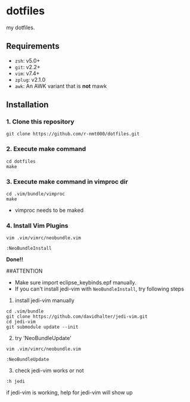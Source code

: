 ﻿dotfiles
========

my dotfiles.

## Requirements
* `zsh`:  v5.0+
* `git`:  v2.2+
* `vim`:  v7.4+
* `zplug`: v2.1.0
* `awk`: An AWK variant that is **not** mawk

## Installation
### 1. Clone this repository

```
git clone https://github.com/r-nmt000/dotfiles.git
```

### 2. Execute make command

```
cd dotfiles
make
```

### 3. Execute make command in vimproc dir

```
cd .vim/bundle/vimproc
make
```

* vimproc needs to be maked

### 4. Install Vim Plugins

```
vim .vim/vimrc/neobundle.vim

:NeoBundleInstall
```

**Done!!**


##ATTENTION

* Make sure import eclipse_keybinds.epf manually.
* If you can't install jedi-vim with `NeoBundleInstall`, try following steps

1. install jedi-vim manually

```
cd .vim/bundle
git clone https://github.com/davidhalter/jedi-vim.git
cd jedi-vim
git submodule update --init
```

2. try 'NeoBundleUpdate'

```
vim .vim/vimrc/neobundle.vim

:NeoBundleUpdate
```
3. check jedi-vim works or not

```
:h jedi
```

if jedi-vim is working, help for jedi-vim will show up

